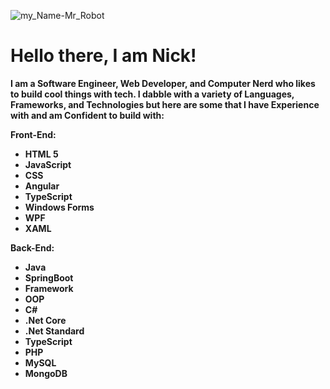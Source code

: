 ![my_Name-Mr_Robot](https://github.com/N-McClure/N-McClure/assets/64433966/4e9e32e2-c3a8-4807-bd4f-c1fc377f72a5)

<h1>Hello there, I am Nick!</h1>
<strong>
  I am a Software Engineer, Web Developer, and Computer Nerd who likes to build cool things with tech.
  I dabble with a variety of Languages, Frameworks, and Technologies but here are some that I have Experience with and am Confident to build with: 

  Front-End:
  <ul>
    <li>HTML 5</li>
    <li>JavaScript</li>
    <li>CSS</li>
    <li>Angular</li>
    <li>TypeScript</li>
    <li>Windows Forms</li>
    <li>WPF</li>
    <li>XAML</li>
  </ul>

  Back-End:
  <ul>
    <li>Java</li>
    <li>SpringBoot</li>
    <li>Framework</li>
    <li>OOP</li>
    <li>C#</li>
    <li>.Net Core</li>
    <li>.Net Standard</li>
    <li>TypeScript</li>
    <li>PHP</li>
    <li>MySQL</li>
    <li>MongoDB</li>
  </ul>
</strong>

